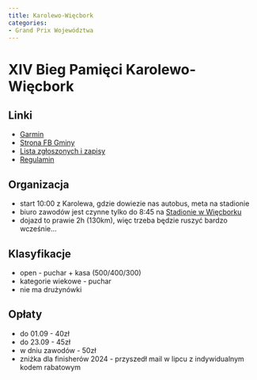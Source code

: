 ```yaml
---
title: Karolewo-Więcbork
categories:
- Grand Prix Województwa
---
```


# XIV Bieg Pamięci Karolewo-Więcbork

## Linki

* [Garmin](https://connect.garmin.com/modern/event/648f3c5d-4d49-43a8-adbe-6980bb122c3c)
* [Strona FB Gminy](https://www.facebook.com/profile.php?id=100064855503689)
* [Lista zgłoszonych i zapisy](https://foxter-sport.pl/xiii-bieg-pamieci-karolewo-wiecbork-2025)
* [Regulamin](https://foxter-sport.pl/uploads/competition/comp_regulations_893.pdf)

## Organizacja

* start 10:00 z Karolewa, gdzie dowiezie nas autobus, meta na stadionie
* biuro zawodów jest czynne tylko do 8:45 na [Stadionie w Więcborku](https://maps.app.goo.gl/y6BV7HR7PE8JvGmf6)
* dojazd to prawie 2h (130km), więc trzeba będzie ruszyć bardzo wcześnie...

## Klasyfikacje

* open - puchar + kasa (500/400/300)
* kategorie wiekowe - puchar
* nie ma drużynówki

## Opłaty

* do 01.09 - 40zł
* do 23.09 - 45zł
* w dniu zawodów - 50zł
* zniżka dla finisherów 2024 - przyszedł mail w lipcu z indywidualnym kodem rabatowym
